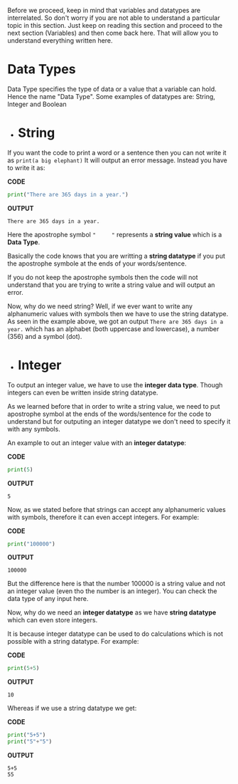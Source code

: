 Before we proceed, keep in mind that variables and datatypes are interrelated. So don't worry if you are not able to understand a particular topic in this section. Just keep on reading this section and proceed to the next section (Variables) and then come back here. That will allow you to understand everything written here.

# Data Types

Data Type specifies the type of data or a value that a variable can hold. Hence the name "Data Type". Some examples of datatypes are: String, Integer and Boolean

- # String

If you want the code to print a word or a sentence then you can not write it as `print(a big elephant)`
It will output an error message. Instead you have to write it as:

**CODE**
```python
print("There are 365 days in a year.")
```

**OUTPUT**
```
There are 365 days in a year.
```

Here the apostrophe symbol `"     "` represents a **string value** which is a **Data Type**.

Basically the code knows that you are writting a **string datatype** if you put the apostrophe symbole at the ends of your words/sentence. 

If you do not keep the apostrophe symbols then the code will not understand that you are trying to write a string value and will output an error.

Now, why do we need string? Well, if we ever want to write any alphanumeric values with symbols then we have to use the string datatype. As seen in the example above, we got an output `There are 365 days in a year.` which has an alphabet (both uppercase and lowercase), a number (356) and a symbol (dot).

- # Integer

To output an integer value, we have to use the **integer data type**. Though integers can even be written inside string datatype.

As we learned before that in order to write a string value, we need to put apostrophe symbol at the ends of the words/sentence for the code to understand but for outputing an integer datatype we don't need to specify it with any symbols.

An example to out an integer value with an **integer datatype**:

**CODE**
```python
print(5)
```

**OUTPUT**
```
5
```

Now, as we stated before that strings can accept any alphanumeric values with symbols, therefore it can even accept integers. For example:

**CODE**
```python
print("100000")
```

**OUTPUT**
```
100000
```

But the difference here is that the number 100000 is a string value and not an integer value (even tho the number is an integer). You can check the data type of any input here.

Now, why do we need an **integer datatype** as we have **string datatype** which can even store integers. 

It is because integer datatype can be used to do calculations which is not possible with a string datatype. For example:

**CODE**
```python
print(5+5)
```

**OUTPUT**
```
10
```

Whereas if we use a string datatype we get:

**CODE**
```python
print("5+5")
print("5"+"5")
```

**OUTPUT**
```
5+5
55
```
